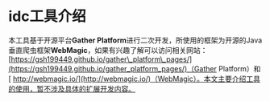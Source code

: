 # idc工具介绍

本工具基于开源平台**Gather Platform**进行二次开发，所使用的框架为开源的Java垂直爬虫框架**WebMagic**，如果有兴趣了解可以访问相关网站：[https://gsh199449.github.io/gather\_platform\_pages/](https://gsh199449.github.io/gather_platform_pages/)（Gather Platform）和[ http://webmagic.io/](http://webmagic.io/)（WebMagic）。本文主要介绍工具的使用，暂不涉及具体的扩展开发内容。

